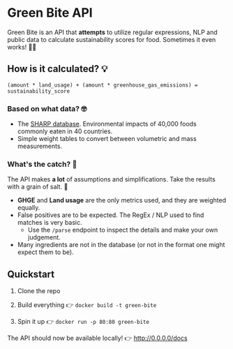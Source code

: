 # Green Bite API 
Green Bite is an API that __attempts__ to utilize regular expressions, NLP and public data to calculate sustainability scores for food. Sometimes it even works! 🤷‍♂️ 

## How is it calculated? 💡
`(amount * land_usage) + (amount * greenhouse_gas_emissions) = sustainability_score`

### Based on what data? 🤓

* The [SHARP database](https://www.sciencedirect.com/science/article/pii/S2352340919309722). Environmental impacts of 40,000 foods commonly eaten in 40 countries.
* Simple weight tables to convert between volumetric and mass measurements.

### What's the catch? 🤨
The API makes __a lot__ of assumptions and simplifications. Take the results with a grain of salt. 🧂

* __GHGE__ and __Land usage__ are the only metrics used, and they are weighted equally.
* False positives are to be expected. The RegEx / NLP used to find matches is very basic.
  * Use the `/parse` endpoint to inspect the details and make your own judgement.
* Many ingredients are not in the database (or not in the format one might expect them to be).


## Quickstart

1. Clone the repo

2. Build everything 👉 `docker build -t green-bite`

3. Spin it up 👉 `docker run -p 80:80 green-bite`

The API should now be available locally! 👉 http://0.0.0.0/docs
